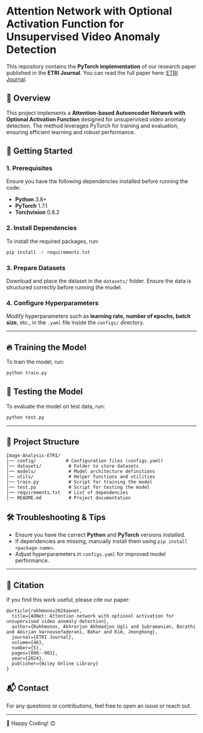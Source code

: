 # **Attention Network with Optional Activation Function for Unsupervised Video Anomaly Detection**  

This repository contains the **PyTorch implementation** of our research paper published in the **ETRI Journal**. You can read the full paper here: [ETRI Journal](https://onlinelibrary.wiley.com/doi/10.4218/etrij.2024-0115).  

## **📌 Overview**  
This project implements a **Attention-based Autoencoder Network with Optional Activation Function** designed for unsupervised video anomaly detection. The method leverages PyTorch for training and evaluation, ensuring efficient learning and robust performance.  

## **🚀 Getting Started**  

### **1. Prerequisites**  
Ensure you have the following dependencies installed before running the code:  

- **Python** 3.8+  
- **PyTorch** 1.7.1  
- **Torchvision** 0.8.2  

### **2. Install Dependencies**  
To install the required packages, run:  

```sh
pip install -r requirements.txt
```  

### **3. Prepare Datasets**  
Download and place the dataset in the `datasets/` folder. Ensure the data is structured correctly before running the model.  

### **4. Configure Hyperparameters**  
Modify hyperparameters such as **learning rate, number of epochs, batch size**, etc., in the `.yaml` file inside the `configs/` directory.  

---

## **🔥 Training the Model**  
To train the model, run:  

```sh
python train.py
```  

## **🎯 Testing the Model**  
To evaluate the model on test data, run:  

```sh
python test.py
```  

---

## **📂 Project Structure**  
```
Image-Analysis-ETRI/
│── config/           # Configuration files (configs.yaml)
│── datasets/          # Folder to store datasets
│── models/            # Model architecture definitions
│── utils/             # Helper functions and utilities
│── train.py           # Script for training the model
│── test.py            # Script for testing the model
│── requirements.txt   # List of dependencies
│── README.md          # Project documentation
```  

## **🛠 Troubleshooting & Tips**  
- Ensure you have the correct **Python** and **PyTorch** versions installed.  
- If dependencies are missing, manually install them using `pip install <package-name>`.  
- Adjust hyperparameters in `configs.yaml` for improved model performance.  

---

## **📜 Citation**  
If you find this work useful, please cite our paper:  

```
@article{rakhmonov2024aonet,
  title={AONet: Attention network with optional activation for unsupervised video anomaly detection},
  author={Rakhmonov, Akhrorjon Akhmadjon Ugli and Subramanian, Barathi and Amirian Varnousefaderani, Bahar and Kim, Jeonghong},
  journal={ETRI Journal},
  volume={46},
  number={5},
  pages={890--903},
  year={2024},
  publisher={Wiley Online Library}
}
```

## **📬 Contact**  
For any questions or contributions, feel free to open an issue or reach out.  

---

🚀 Happy Coding! 😊  
```
